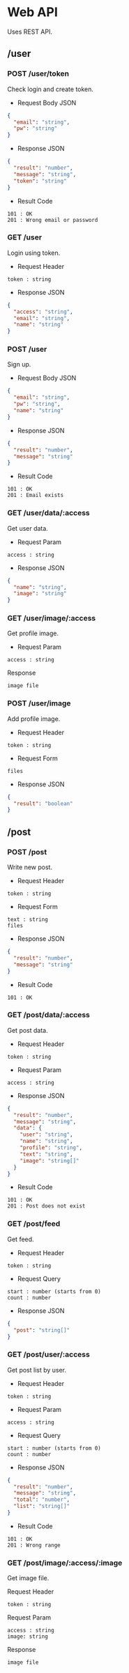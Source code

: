 # Web API

Uses REST API.

## /user

### POST /user/token

Check login and create token.

* Request Body JSON
```json
{
  "email": "string", 
  "pw": "string"
}
```

* Response JSON
```json
{
  "result": "number",
  "message": "string",
  "token": "string"
}
```

* Result Code
```
101 : OK
201 : Wrong email or password
```

### GET /user

Login using token.

* Request Header
```
token : string
```

* Response JSON
```json
{
  "access": "string",
  "email": "string",
  "name": "string"
}
```

### POST /user

Sign up.

* Request Body JSON
```json
{
  "email": "string",
  "pw": "string",
  "name": "string"
}
```

* Response JSON
```json
{
  "result": "number",
  "message": "string"
}
```

* Result Code
```
101 : OK
201 : Email exists
```

### GET /user/data/:access

Get user data.

* Request Param
```
access : string
```

* Response JSON
```json
{
  "name": "string",
  "image": "string"
}
```

### GET /user/image/:access

Get profile image.

* Request Param
```
access : string
```

Response
```
image file
```

### POST /user/image

Add profile image.

* Request Header
```
token : string
```

* Request Form
```
files
```

* Response JSON
```json
{
  "result": "boolean"
}
```

## /post

### POST /post

Write new post.

* Request Header
```
token : string
```

* Request Form
```
text : string
files
```

* Response JSON
```json
{
  "result": "number",
  "message": "string"
}
```

* Result Code
```
101 : OK
```

### GET /post/data/:access

Get post data.

* Request Header
```
token : string
```
  
* Request Param
```
access : string
```

* Response JSON
```json
{
  "result": "number",
  "message": "string",
  "data": {
    "user": "string",
    "name": "string",
    "profile": "string",
    "text": "string",
    "image": "string[]"
  }
}
```

* Result Code
```
101 : OK
201 : Post does not exist
```

### GET /post/feed

Get feed.

* Request Header
```
token : string
```

* Request Query
```
start : number (starts from 0)
count : number
```

* Response JSON
```json
{
  "post": "string[]"
}
```

### GET /post/user/:access

Get post list by user.

* Request Header
```
token : string
```

* Request Param
```
access : string
```

* Request Query
```
start : number (starts from 0)
count : number
```

* Response JSON
```json
{
  "result": "number",
  "message": "string",
  "total": "number",
  "list": "string[]"
}
```

* Result Code
```
101 : OK
201 : Wrong range
```

### GET /post/image/:access/:image

Get image file.

Request Header
```
token : string
```

Request Param
```
access : string
image: string
```

Response
```
image file
```
